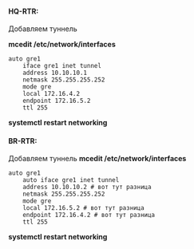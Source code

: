 #### HQ-RTR:
Добавляем туннель

**mcedit /etc/network/interfaces**

```
auto gre1
	iface gre1 inet tunnel
	address 10.10.10.1
	netmask 255.255.255.252
	mode gre
	local 172.16.4.2
	endpoint 172.16.5.2
	ttl 255
```

**systemctl restart networking**

#### BR-RTR:
Добавляем туннель
**mcedit /etc/network/interfaces**
```
auto gre1
	auto iface gre1 inet tunnel
	address 10.10.10.2 # вот тут разница
	netmask 255.255.255.252
	mode gre
	local 172.16.5.2 # вот тут разница
	endpoint 172.16.4.2 # вот тут разница
	ttl 255	
```

**systemctl restart networking**
